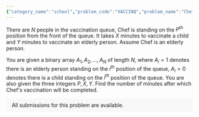 ```yaml
---
{"category_name":"school","problem_code":"VACCINQ","problem_name":"Chef in Vaccination Queue","problemComponents":{"constraints":"- $1 \\leq T \\leq 100$\n- $1 \\leq N \\leq 100$\n- $1 \\leq P \\leq N$\n- $1 \\leq X, Y \\leq 10$\n- $0 \\leq A_i \\leq 1$\n- $A_P = 1$\n","constraintsState":true,"subtasks":"","subtasksState":false,"inputFormat":"- First line will contain $T$, number of testcases. Then the testcases follow.\n- The first line of each test case contains four space-separated integers $N, P, X, Y$.\n- The second line of each test case contains $N$ space-separated integer $A_1, A_2,\\dots, A_N$.\n","inputFormatState":true,"outputFormat":"For each testcase, output in a single line the number of minutes after which Chef\u0027s vaccination will be completed.\n\n","outputFormatState":true,"sampleTestCases":{"0":{"id":1,"input":"3\n4 2 3 2\n0 1 0 1\n3 1 2 3\n1 0 1\n3 3 2 2\n1 1 1\n\n","output":"5\n3\n6\n","explanation":"**Test case $1$**: The person standing at the front of the queue is a child and the next person is Chef. So it takes a total of $3 + 2 = 5$ minutes to complete Chef\u0027s vaccination.\n\n**Test case $2$**: Chef is standing at the front of the queue. So his vaccination is completed after $3$ minutes.\n\n**Test case $3$**: Chef is standing at the rear of the queue. So it takes a total of $2 + 2 + 2 = 6$ minutes to complete Chef\u0027s vaccination.","isDeleted":false}}},"video_editorial_url":"https://youtu.be/yd5eoIKlkgE","languages_supported":{"0":"CPP14","1":"C","2":"JAVA","3":"PYTH 3.6","4":"CPP17","5":"PYTH","6":"PYP3","7":"CS2","8":"ADA","9":"PYPY","10":"TEXT","11":"PAS fpc","12":"NODEJS","13":"RUBY","14":"PHP","15":"GO","16":"HASK","17":"TCL","18":"PERL","19":"SCALA","20":"LUA","21":"kotlin","22":"BASH","23":"JS","24":"LISP sbcl","25":"rust","26":"PAS gpc","27":"BF","28":"CLOJ","29":"R","30":"D","31":"CAML","32":"FORT","33":"ASM","34":"swift","35":"FS","36":"WSPC","37":"LISP clisp","38":"SQL","39":"SCM guile","40":"PERL6","41":"ERL","42":"CLPS","43":"ICK","44":"NICE","45":"PRLG","46":"ICON","47":"COB","48":"SCM chicken","49":"PIKE","50":"SCM qobi","51":"ST","52":"SQLQ","53":"NEM"},"max_timelimit":1,"source_sizelimit":50000,"problem_author":"soumyadeep_21","problem_tester":"","date_added":"22-09-2021","tags":{"0":"cakewalk","1":"soumyadeep_21","2":"start13"},"problem_difficulty_level":"Unavailable","best_tag":"","editorial_url":"https://discuss.codechef.com/problems/VACCINQ","time":{"view_start_date":1632663002,"submit_start_date":1632663002,"visible_start_date":1632663002,"end_date":1735669800},"is_direct_submittable":false,"problemDiscussURL":"https://discuss.codechef.com/search?q=VACCINQ","is_proctored":false,"visitedContests":{},"layout":"problem"}
---
```

There are $N$ people in the vaccination queue, Chef is standing on the $P^{th}$ position from the front of the queue. It takes $X$ minutes to vaccinate a child and $Y$ minutes to vaccinate an elderly person. Assume Chef is an elderly person.


You are given a binary array $A_1, A_2, \dots, A_N$ of length $N$, where $A_i = 1$ denotes there is an elderly person standing on the $i^{th}$ position of the queue, $A_i = 0$ denotes there is a child standing on the $i^{th}$ position of the queue. You are also given the three integers $P, X, Y$. Find the number of minutes after which Chef's vaccination will be completed.
<aside style='background: #f8f8f8;padding: 10px 15px;'><div>All submissions for this problem are available.</div></aside>